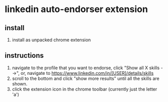 # linkedin auto-endorser extension

## install
1. install as unpacked chrome extension

## instructions
1. navigate to the profile that you want to endorse, click "Show all X skills -->", or, navigate to https://www.linkedin.com/in/[USER]/details/skills
2. scroll to the bottom and click "show more results" until all the skills are shown.
3. click the extension icon in the chrome toolbar (currently just the letter 'a')
